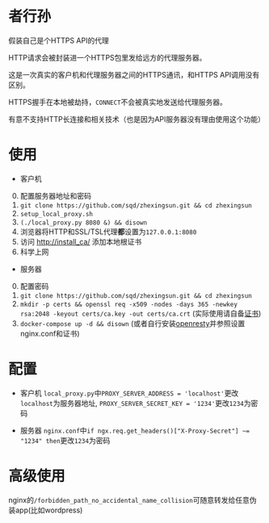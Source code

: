 # 者行孙
假装自己是个HTTPS API的代理

HTTP请求会被封装进一个HTTPS包里发给远方的代理服务器。

这是一次真实的客户机和代理服务器之间的HTTPS通讯，和HTTPS API调用没有区别。

HTTPS握手在本地被劫持，`CONNECT`不会被真实地发送给代理服务器。

有意不支持HTTP长连接和相关技术（也是因为API服务器没有理由使用这个功能）

# 使用
- 客户机

0. 配置服务器地址和密码
1. `git clone https://github.com/sqd/zhexingsun.git && cd zhexingsun`
2. `setup_local_proxy.sh`
3. `(./local_proxy.py 8080 &) && disown`
4. 浏览器将HTTP和SSL/TSL代理**都**设置为`127.0.0.1:8080`
5. 访问 [http://install_ca/](http://install_ca/) 添加本地根证书
6. 科学上网

- 服务器
0. 配置密码
1. `git clone https://github.com/sqd/zhexingsun.git && cd zhexingsun`
2. `mkdir -p certs && openssl req -x509 -nodes -days 365 -newkey rsa:2048 -keyout certs/ca.key -out certs/ca.crt` (实际使用请自备[证书](https://letsencrypt.org/))
3. `docker-compose up -d && disown` (或者自行安装[openresty](https://openresty.org/en/)并参照设置nginx.conf和证书)

# 配置
- 客户机
`local_proxy.py`中`PROXY_SERVER_ADDRESS = 'localhost'`更改`localhost`为服务器地址, `PROXY_SERVER_SECRET_KEY = '1234'`更改`1234`为密码

- 服务器
`nginx.conf`中`if ngx.req.get_headers()["X-Proxy-Secret"] ~= "1234" then`更改`1234`为密码

# 高级使用
nginx的`/forbidden_path_no_accidental_name_collision`可随意转发给任意伪装app(比如wordpress)
